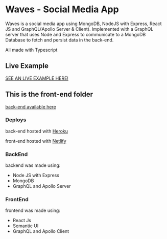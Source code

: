 # Waves - Social Media App

Waves is a social media app using MongoDB, NodeJS with Express, React JS and GraphQL(Apollo Server & Client).
Implemented with a GraphQL server that uses Node and Express to communicate to a MongoDB Database to fetch and persist data in the back-end.

All made with Typescript

## Live Example

[SEE AN LIVE EXAMPLE HERE!](https://waves-social-media.netlify.app)

## This is the front-end folder

[back-end available here](https://github.com/guialmorim/waves-social-media-server)

### Deploys

back-end hosted with [Heroku](https://www.heroku.com)

front-end hosted with [Netlify](https://www.netlify.com)

### BackEnd

backend was made using:

- Node JS with Express
- MongoDB
- GraphQL and Apollo Server

### FrontEnd

frontend was made using:

- React Js
- Semantic UI
- GraphQL and Apollo Client
